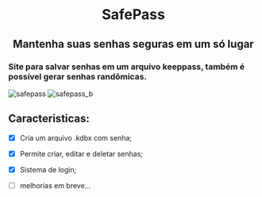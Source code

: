 <h1 align="center">SafePass </h1>
<h2 align="center"> Mantenha suas senhas seguras em um só lugar </h2>

<h3> Site para salvar senhas em um arquivo keeppass, também é possível gerar senhas randômicas. </h2>

![safepass](https://github.com/plotzZzky/SafePass/assets/12895974/3be768d0-6438-4821-90de-bc0c8d0f5ec7)
![safepass_b](https://github.com/plotzZzky/SafePass/assets/12895974/e7e0cc5c-4aa2-43aa-9299-a34f379e93a0)

## Caracteristicas:
- [x] Cria um arquivo .kdbx com senha;
- [x] Permite criar, editar e deletar senhas;
- [x] Sistema de login;
- [ ] melhorias em breve...


